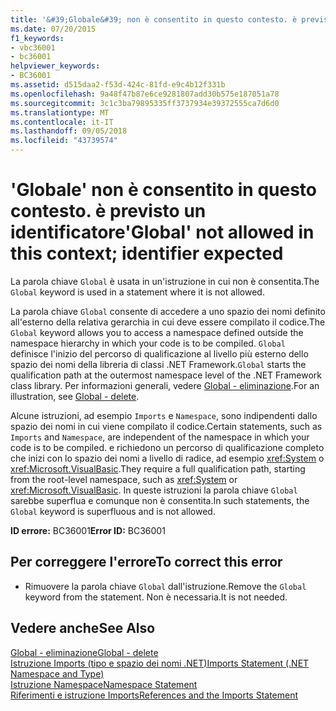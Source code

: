 ```yaml
---
title: '&#39;Globale&#39; non è consentito in questo contesto. è previsto un identificatore'
ms.date: 07/20/2015
f1_keywords:
- vbc36001
- bc36001
helpviewer_keywords:
- BC36001
ms.assetid: d515daa2-f53d-424c-81fd-e9c4b12f331b
ms.openlocfilehash: 9a48f47b87e6ce9281807add30b575e187051a78
ms.sourcegitcommit: 3c1c3ba79895335ff3737934e39372555ca7d6d0
ms.translationtype: MT
ms.contentlocale: it-IT
ms.lasthandoff: 09/05/2018
ms.locfileid: "43739574"
---
```

# <a name="39global39-not-allowed-in-this-context-identifier-expected"></a><span data-ttu-id="8327b-102">&#39;Globale&#39; non è consentito in questo contesto. è previsto un identificatore</span><span class="sxs-lookup"><span data-stu-id="8327b-102">&#39;Global&#39; not allowed in this context; identifier expected</span></span>
<span data-ttu-id="8327b-103">La parola chiave `Global` è usata in un'istruzione in cui non è consentita.</span><span class="sxs-lookup"><span data-stu-id="8327b-103">The `Global` keyword is used in a statement where it is not allowed.</span></span>  
  
 <span data-ttu-id="8327b-104">La parola chiave `Global` consente di accedere a uno spazio dei nomi definito all'esterno della relativa gerarchia in cui deve essere compilato il codice.</span><span class="sxs-lookup"><span data-stu-id="8327b-104">The `Global` keyword allows you to access a namespace defined outside the namespace hierarchy in which your code is to be compiled.</span></span> <span data-ttu-id="8327b-105">`Global` definisce l'inizio del percorso di qualificazione al livello più esterno dello spazio dei nomi della libreria di classi .NET Framework.</span><span class="sxs-lookup"><span data-stu-id="8327b-105">`Global` starts the qualification path at the outermost namespace level of the .NET Framework class library.</span></span> <span data-ttu-id="8327b-106">Per informazioni generali, vedere [Global - eliminazione](https://msdn.microsoft.com/library/18c8ba14-40f6-4978-8096-6a5852324635).</span><span class="sxs-lookup"><span data-stu-id="8327b-106">For an illustration, see [Global - delete](https://msdn.microsoft.com/library/18c8ba14-40f6-4978-8096-6a5852324635).</span></span>  
  
 <span data-ttu-id="8327b-107">Alcune istruzioni, ad esempio `Imports` e `Namespace`, sono indipendenti dallo spazio dei nomi in cui viene compilato il codice.</span><span class="sxs-lookup"><span data-stu-id="8327b-107">Certain statements, such as `Imports` and `Namespace`, are independent of the namespace in which your code is to be compiled.</span></span> <span data-ttu-id="8327b-108">e richiedono un percorso di qualificazione completo che inizi con lo spazio dei nomi a livello di radice, ad esempio <xref:System> o <xref:Microsoft.VisualBasic>.</span><span class="sxs-lookup"><span data-stu-id="8327b-108">They require a full qualification path, starting from the root-level namespace, such as <xref:System> or <xref:Microsoft.VisualBasic>.</span></span> <span data-ttu-id="8327b-109">In queste istruzioni la parola chiave `Global` sarebbe superflua e comunque non è consentita.</span><span class="sxs-lookup"><span data-stu-id="8327b-109">In such statements, the `Global` keyword is superfluous and is not allowed.</span></span>  
  
 <span data-ttu-id="8327b-110">**ID errore:** BC36001</span><span class="sxs-lookup"><span data-stu-id="8327b-110">**Error ID:** BC36001</span></span>  
  
## <a name="to-correct-this-error"></a><span data-ttu-id="8327b-111">Per correggere l'errore</span><span class="sxs-lookup"><span data-stu-id="8327b-111">To correct this error</span></span>  
  
-   <span data-ttu-id="8327b-112">Rimuovere la parola chiave `Global` dall'istruzione.</span><span class="sxs-lookup"><span data-stu-id="8327b-112">Remove the `Global` keyword from the statement.</span></span> <span data-ttu-id="8327b-113">Non è necessaria.</span><span class="sxs-lookup"><span data-stu-id="8327b-113">It is not needed.</span></span>  
  
## <a name="see-also"></a><span data-ttu-id="8327b-114">Vedere anche</span><span class="sxs-lookup"><span data-stu-id="8327b-114">See Also</span></span>  
 [<span data-ttu-id="8327b-115">Global - eliminazione</span><span class="sxs-lookup"><span data-stu-id="8327b-115">Global - delete</span></span>](https://msdn.microsoft.com/library/18c8ba14-40f6-4978-8096-6a5852324635)  
 [<span data-ttu-id="8327b-116">Istruzione Imports (tipo e spazio dei nomi .NET)</span><span class="sxs-lookup"><span data-stu-id="8327b-116">Imports Statement (.NET Namespace and Type)</span></span>](../../visual-basic/language-reference/statements/imports-statement-net-namespace-and-type.md)  
 [<span data-ttu-id="8327b-117">Istruzione Namespace</span><span class="sxs-lookup"><span data-stu-id="8327b-117">Namespace Statement</span></span>](../../visual-basic/language-reference/statements/namespace-statement.md)  
 [<span data-ttu-id="8327b-118">Riferimenti e istruzione Imports</span><span class="sxs-lookup"><span data-stu-id="8327b-118">References and the Imports Statement</span></span>](../../visual-basic/programming-guide/program-structure/references-and-the-imports-statement.md)
